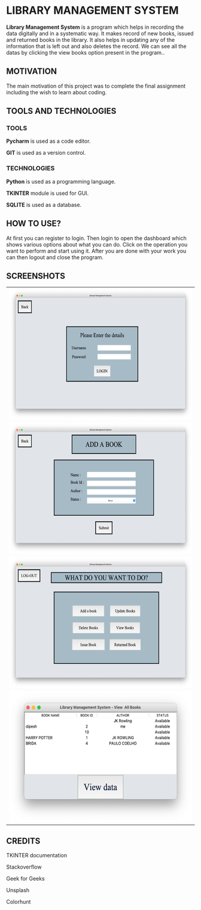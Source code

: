 # LIBRARY MANAGEMENT SYSTEM 
**Library Management System** is a program which helps in recording the data digitally and in a systematic way. It makes record of new books, issued and returned books in the library. It also helps in updating any of the information that is left out and also deletes the record. We can see all the datas by clicking the view books option present in the program..

## MOTIVATION
The main motivation of this project was to complete the final assignment including the wish to learn about coding.

## TOOLS AND TECHNOLOGIES
### TOOLS
**Pycharm** is used as a code editor.

**GIT** is used as a version control.

### TECHNOLOGIES
**Python** is used as a programming language.

**TKINTER** module is used for GUI.

**SQLITE** is used as a database.

## HOW TO USE?
At first you can register to login. Then login to open the dashboard which shows various options about what you can do. Click on the operation you want to perform and start using it. After you are done with your work you can then logout and close the program.


## SCREENSHOTS

<table>
  <tr>
    <td><img src='login.png' alt="LoginPage"  height='350' width='600'> </td>
   </tr>
   <tr>
     <td><img src='addbook.png' alt="AddBook" height='350' width='600'> </td>
  </tr> 
  <tr>
    <td><img src='dashboard.png' alt="Dashboard" height='350' width='600'></td>
  </tr>
  <tr>
  <td><img src='viewbooks.png' alt="Viewbook" height='350' width='600'></td>
  </tr>
 </table>

## CREDITS

TKINTER documentation

Stackoverflow

Geek for Geeks

Unsplash 

Colorhunt
